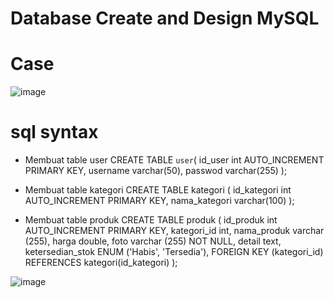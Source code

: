# Database Create and Design MySQL
# Case
![image](https://github.com/user-attachments/assets/f6be55d5-af05-464d-9798-e41326bcd3d3)

# sql syntax
- Membuat table user
CREATE TABLE `user`(
    id_user int AUTO_INCREMENT PRIMARY KEY,
    username varchar(50),
    passwod varchar(255)
);

- Membuat table kategori
CREATE TABLE kategori (
    id_kategori int AUTO_INCREMENT PRIMARY KEY,
    nama_kategori varchar(100)
);

- Membuat table produk
CREATE TABLE produk (
    id_produk int AUTO_INCREMENT PRIMARY KEY,
    kategori_id int,
    nama_produk varchar (255),
    harga double,
    foto varchar (255) NOT NULL,
    detail text,
    ketersedian_stok ENUM ('Habis', 'Tersedia'),
    FOREIGN KEY (kategori_id) REFERENCES kategori(id_kategori)
);

![image](https://github.com/user-attachments/assets/550bd147-13f4-414c-8ea8-ce66484708aa)
